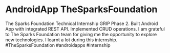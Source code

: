 # AndroidApp TheSparksFoundation
The Sparks Foundation Technical Internship GRIP Phase 2.
Built Android App with integrated REST API.
Implemented CRUD operations.
I am grateful to The Sparks Foundation team for giving me the opportunity to explore new technologies. I learnt a lot during this internship.
#TheSparksFoundation #androidapps #internship
